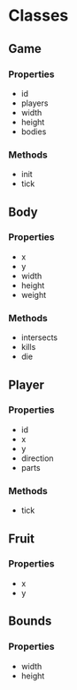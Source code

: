 # Classes

## Game
### Properties
* id
* players
* width
* height
* bodies

### Methods
* init
* tick

## Body
### Properties
* x
* y
* width
* height
* weight

### Methods
* intersects
* kills
* die

## Player
### Properties
* id
* x
* y
* direction
* parts

### Methods
* tick

## Fruit
### Properties
* x
* y

## Bounds
### Properties
* width
* height

